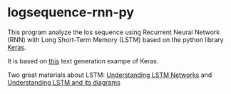 # logsequence-rnn-py
This program analyze the los sequence using Recurrent Neural Network (RNN)
with Long Short-Term Memory (LSTM) based on the python library [Keras](http://keras.io/).

It is based on [this](https://github.com/fchollet/keras/blob/master/examples/lstm_text_generation.py) text generation exampe of Keras.

Two great materials about LSTM: [Understanding LSTM Networks](http://colah.github.io/posts/2015-08-Understanding-LSTMs/) and [Understanding LSTM and its diagrams](https://medium.com/@shiyan/understanding-lstm-and-its-diagrams-37e2f46f1714#.5hkwmotmr)
